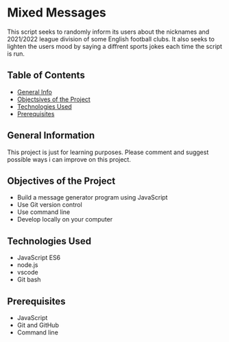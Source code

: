 # Mixed Messages
This script seeks to randomly inform its users about the nicknames and 2021/2022 league division of some English football clubs. It also seeks to lighten the users mood by saying a diffrent sports jokes each time the script is run.


## Table of Contents
* [General Info](#general-information)
* [Objectsives of the Project](#Objectives-of-the-project)
* [Technologies Used](#technologies-used)
* [Prerequisites](#Prerequisites)
 


## General Information
This project is just for learning purposes.
Please comment and suggest possible ways i can improve on this project.

## Objectives of the Project
- Build a message generator program using JavaScript
- Use Git version control
- Use command line
- Develop locally on your computer



## Technologies Used
- JavaScript ES6
- node.js
- vscode
- Git bash


## Prerequisites
- JavaScript
- Git and GitHub
- Command line

